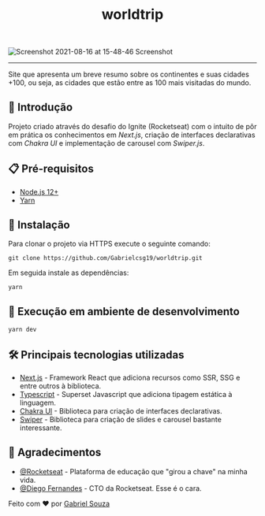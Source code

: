 <h1 align="center">worldtrip</h1><br>

![Screenshot 2021-08-16 at 15-48-46 Screenshot](https://user-images.githubusercontent.com/54643425/129614583-ddefb06e-1113-4721-bd18-797baae3ebcc.png)

---
Site que apresenta um breve resumo sobre os continentes e suas cidades +100, ou seja, as cidades que estão entre as 100 mais visitadas do mundo.

## 🚀 Introdução
Projeto criado através do desafio do Ignite (Rocketseat) com o intuito de pôr em prática os conhecimentos em *Next.js*, criação de interfaces declarativas com *Chakra UI* e implementação de carousel com *Swiper.js*.

## :clipboard: Pré-requisitos

- [Node.js 12+](https://nodejs.org/en/download/)
- [Yarn](https://classic.yarnpkg.com/en/docs/install/#windows-stable)

## :wrench: Instalação

Para clonar o projeto via HTTPS execute o seguinte comando:
```
git clone https://github.com/Gabrielcsg19/worldtrip.git
```
Em seguida instale as dependências:
```
yarn
```

## 🔨 Execução em ambiente de desenvolvimento

```
yarn dev
```

## :hammer_and_wrench: Principais tecnologias utilizadas
- [Next.js](https://nextjs.org/) - Framework React que adiciona recursos como SSR, SSG e entre outros à biblioteca.
- [Typescript](https://www.typescriptlang.org/) - Superset Javascript que adiciona tipagem estática à linguagem.
- [Chakra UI](https://chakra-ui.com/) - Biblioteca para criação de interfaces declarativas.
- [Swiper](https://swiperjs.com/) - Biblioteca para criação de slides e carousel bastante interessante.

## 🎉 Agradecimentos

- [@Rocketseat](https://github.com/Rocketseat) - Plataforma de educação que "girou a chave" na minha vida.
- [@Diego Fernandes](https://github.com/diego3g) - CTO da Rocketseat. Esse é o cara.

Feito com :heart: por [Gabriel Souza](https://github.com/Gabrielcsg19)
